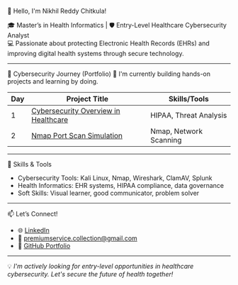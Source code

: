👋 Hello, I'm Nikhil Reddy Chitkula!

🎓 Master’s in Health Informatics | 🛡️ Entry-Level Healthcare Cybersecurity Analyst  
💻 Passionate about protecting Electronic Health Records (EHRs) and improving digital health systems through secure technology.

---

🔐 Cybersecurity Journey (Portfolio)
🧠 I'm currently building hands-on projects and learning by doing.

| Day | Project Title | Skills/Tools |
|-----|---------------|--------------|
| 1   | [Cybersecurity Overview in Healthcare](https://github.com/NikhilReddyChitkula/cybersecurity-healthcare-101/tree/main/day1-healthcare-overview) | HIPAA, Threat Analysis |
| 2   | [Nmap Port Scan Simulation](https://github.com/NikhilReddyChitkula/cybersecurity-healthcare-101/tree/main/day2-nmap-scan) | Nmap, Network Scanning |

---

🧰 Skills & Tools
- Cybersecurity Tools: Kali Linux, Nmap, Wireshark, ClamAV, Splunk  
- Health Informatics: EHR systems, HIPAA compliance, data governance  
- Soft Skills: Visual learner, good communicator, problem solver

---

📫 Let’s Connect!
- 🌐 [LinkedIn](https://www.linkedin.com/in/nikhil-reddy-chitkula/)
- 📧 premiumservice.collection@gmail.com  
- 🔗 [GitHub Portfolio](https://github.com/NikhilReddyChitkula/cybersecurity-healthcare-101)

---

💡 *I'm actively looking for entry-level opportunities in healthcare cybersecurity. Let's secure the future of health together!*
